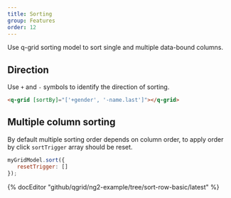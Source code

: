 ```yaml
---
title: Sorting
group: Features
order: 12
---
```


Use q-grid sorting model to sort single and multiple data-bound columns.

## Direction
Use `+` and `-` symbols to identify the direction of sorting.

```html
<q-grid [sortBy]="['+gender', '-name.last']"></q-grid>
```

## Multiple column sorting

By default multiple sorting order depends on column order, to apply order by click `sortTrigger` array should be reset.

```javascript
myGridModel.sort({
   resetTrigger: []
});
```

{% docEditor "github/qgrid/ng2-example/tree/sort-row-basic/latest" %}
